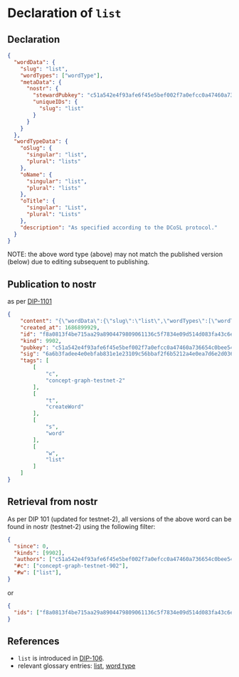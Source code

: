# Declaration of `list`

## Declaration

```json
{
  "wordData": {
    "slug": "list",
    "wordTypes": ["wordType"],
    "metaData": {
      "nostr": {
        "stewardPubkey": "c51a542e4f93afe6f45e5bef002f7a0efcc0a47460a736654c0bee5402c482fa",
        "uniqueIDs": {
          "slug": "list"
        }
      }
    }
  },
  "wordTypeData": {
    "oSlug": {
      "singular": "list",
      "plural": "lists"
    },
    "oName": {
      "singular": "list",
      "plural": "lists"
    },
    "oTitle": {
      "singular": "List",
      "plural": "Lists"
    },
    "description": "As specified according to the DCoSL protocol."
  }
}
```

NOTE: the above word type (above) may not match the published version (below) due to editing subsequent to publishing.

## Publication to nostr

as per [DIP-1101](../../networking/nostr/1101.md)

```json
{
    "content": "{\"wordData\":{\"slug\":\"list\",\"wordTypes\":[\"wordType\"],\"metaData\":{\"nostr\":{\"stewardPubkey\":\"c51a542e4f93afe6f45e5bef002f7a0efcc0a47460a736654c0bee5402c482fa\",\"uniqueIDs\":{\"slug\":\"list\"}}}},\"wordTypeData\":{\"slug\":\"list\",\"name\":\"list\",\"title\":\"List\",\"description\":\"As specified according to the DCoSL protocol.\"}}",
    "created_at": 1686899929,
    "id": "f8a0813f4be715aa29a8904479809061136c5f7834e09d514d083fa43c6e14d6",
    "kind": 9902,
    "pubkey": "c51a542e4f93afe6f45e5bef002f7a0efcc0a47460a736654c0bee5402c482fa",
    "sig": "6a6b3fadee4e0ebfab831e1e23109c56bbaf2f6b5212a4e0ea7d6e2d0366448c2f68810219648b69097f2b17a23c8c72345bf7e3f1a3ad632f64a279039871e6",
    "tags": [
        [
            "c",
            "concept-graph-testnet-2"
        ],
        [
            "t",
            "createWord"
        ],
        [
            "s",
            "word"
        ],
        [
            "w",
            "list"
        ]
    ]
}
```

## Retrieval from nostr

As per DIP 101 (updated for testnet-2), all versions of the above word can be found in nostr (testnet-2) using the following filter:

```json
{
  "since": 0,
  "kinds": [9902],
  "authors": ["c51a542e4f93afe6f45e5bef002f7a0efcc0a47460a736654c0bee5402c482fa"],
  "#c": ["concept-graph-testnet-902"],
  "#w": ["list"],
}
```

or

```json
{
  "ids": ["f8a0813f4be715aa29a8904479809061136c5f7834e09d514d083fa43c6e14d6"],
}
```

## References

- `list` is introduced in [DIP-106](../106.md).
- relevant glossary entries: [list](../../../glossary/list.md), [word type](../../../glossary/wordType.md)
